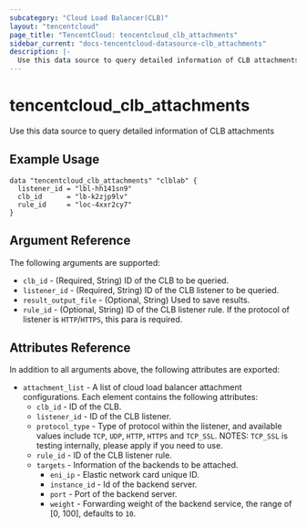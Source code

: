 ```yaml
---
subcategory: "Cloud Load Balancer(CLB)"
layout: "tencentcloud"
page_title: "TencentCloud: tencentcloud_clb_attachments"
sidebar_current: "docs-tencentcloud-datasource-clb_attachments"
description: |-
  Use this data source to query detailed information of CLB attachments
---
```


# tencentcloud_clb_attachments

Use this data source to query detailed information of CLB attachments

## Example Usage

```hcl
data "tencentcloud_clb_attachments" "clblab" {
  listener_id = "lbl-hh141sn9"
  clb_id      = "lb-k2zjp9lv"
  rule_id     = "loc-4xxr2cy7"
}
```

## Argument Reference

The following arguments are supported:

* `clb_id` - (Required, String) ID of the CLB to be queried.
* `listener_id` - (Required, String) ID of the CLB listener to be queried.
* `result_output_file` - (Optional, String) Used to save results.
* `rule_id` - (Optional, String) ID of the CLB listener rule. If the protocol of listener is `HTTP`/`HTTPS`, this para is required.

## Attributes Reference

In addition to all arguments above, the following attributes are exported:

* `attachment_list` - A list of cloud load balancer attachment configurations. Each element contains the following attributes:
  * `clb_id` - ID of the CLB.
  * `listener_id` - ID of the CLB listener.
  * `protocol_type` - Type of protocol within the listener, and available values include `TCP`, `UDP`, `HTTP`, `HTTPS` and `TCP_SSL`. NOTES: `TCP_SSL` is testing internally, please apply if you need to use.
  * `rule_id` - ID of the CLB listener rule.
  * `targets` - Information of the backends to be attached.
    * `eni_ip` - Elastic network card unique ID.
    * `instance_id` - Id of the backend server.
    * `port` - Port of the backend server.
    * `weight` - Forwarding weight of the backend service, the range of [0, 100], defaults to `10`.


